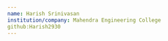 ```yaml
---
name: Harish Srinivasan
institution/company: Mahendra Engineering College
github:Harish2930
---
```

